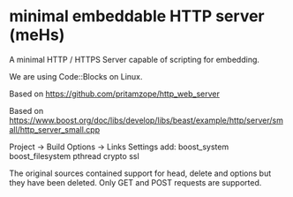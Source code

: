 # minimal embeddable HTTP server (meHs)
A minimal HTTP / HTTPS Server capable of scripting for embedding. 

We are using Code::Blocks on Linux.

Based on https://github.com/pritamzope/http_web_server

Based on https://www.boost.org/doc/libs/develop/libs/beast/example/http/server/small/http_server_small.cpp

Project -> Build Options -> Links Settings add: boost_system boost_filesystem pthread crypto ssl

The original sources contained support for head, delete and options but they have been deleted. Only GET and POST requests are supported.
